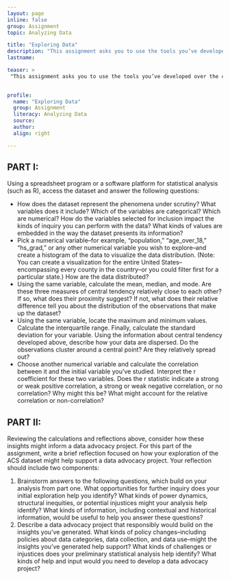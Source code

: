 ```yaml
---
layout: page
inline: false
group: Assignment
topic: Analyzing Data

title: "Exploring Data"
description: "This assignment asks you to use the tools you’ve developed over the course of this module to begin understanding a dataset–a subset of the 2019 American Community Survey performed by the United States Census Bureau (The dataset with information about its source and the variables included is available <a href="https://www.openintro.org/data/index.php?data=county_2019">here</a>). This assignment builds on lesson 2.3 (from the historicizing data module) and you should keep in mind how the project of counting the US population is inherently messy, and implicitly (and sometimes explicitly) caught up in questions of power. This is the case not only because census numbers are used by federal, state and local policy makers, but also because the methods and categories used to gather and organize data frequently make assumptions about what it means to be normal and about how people should be living their lives. At the same time, data can be a powerful tool for identifying patterns of injustice or systemic violence. As you work through this assignment, reflect both on how the ACS data embeds bias and on how the data might contribute to a responsible data advocacy project."
lastname: 

teaser: >
 "This assignment asks you to use the tools you’ve developed over the course of this module to begin understanding a dataset–a subset of the 2019 American Community Survey performed by the United States Census Bureau (The dataset with information about its source and the variables included is available <a href="https://www.openintro.org/data/index.php?data=county_2019">here</a>). This assignment builds on lesson 2.3 (from the historicizing data module) and you should keep in mind how the project of counting the US population is inherently messy, and implicitly (and sometimes explicitly) caught up in questions of power. This is the case not only because census numbers are used by federal, state and local policy makers, but also because the methods and categories used to gather and organize data frequently make assumptions about what it means to be normal and about how people should be living their lives. At the same time, data can be a powerful tool for identifying patterns of injustice or systemic violence. As you work through this assignment, reflect both on how the ACS data embeds bias and on how the data might contribute to a responsible data advocacy project."
 

profile:
  name: "Exploring Data"
  group: Assignment
  literacy: Analyzing Data
  source: 
  author: 
  align: right

---
```


## PART I: 
Using a spreadsheet program or a software platform for statistical analysis (such as R), access the dataset and answer the following questions:
- How does the dataset represent the phenomena under scrutiny? What variables does it include? Which of the variables are categorical? Which are numerical? How do the variables selected for inclusion impact the kinds of inquiry you can perform with the data? What kinds of values are embedded in the way the dataset presents its information?
- Pick a numerical variable–for example, “population,” “age_over_18,” “hs_grad,” or any other numerical variable you wish to explore–and create a histogram of the data to visualize the data distribution. (Note: You can create a visualization for the entire United States–encompassing every county in the country–or you could filter first for a particular state.) How are the data distributed? 
- Using the same variable, calculate the mean, median, and mode. Are these three measures of central tendency relatively close to each other? If so, what does their proximity suggest? If not, what does their relative difference tell you about the distribution of the observations that make up the dataset?
- Using the same variable, locate the maximum and minimum values. Calculate the interquartile range. Finally, calculate the standard deviation for your variable. Using the information about central tendency developed above, describe how your data are dispersed. Do the observations cluster around a central point? Are they relatively spread out?
- Choose another numerical variable and calculate the correlation between it and the initial variable you’ve studied. Interpret the r coefficient for these two variables. Does the r statistic indicate a strong or weak positive correlation, a strong or weak negative correlation, or no correlation? Why might this be? What might account for the relative correlation or non-correlation? 

## PART II: 
Reviewing the calculations and reflections above, consider how these insights might inform a data advocacy project. For this part of the assignment, write a brief reflection focused on how your exploration of the ACS dataset might help support a data advocacy project. Your reflection should include two components:
1. Brainstorm answers to the following questions, which build on your analysis from part one. What opportunities for further inquiry does your initial exploration help you identify? What kinds of power dynamics, structural inequities, or potential injustices might your analysis help identify? What kinds of information, including contextual and historical information, would be useful to help you answer these questions?
2. Describe a data advocacy project that responsibly would build on the insights you’ve generated. What kinds of policy changes–including policies about data categories, data collection, and data use–might the insights you’ve generated help support? What kinds of challenges or injustices does your preliminary statistical analysis help identify? What kinds of help and input would you need to develop a data advocacy project?
